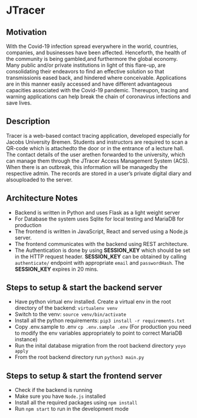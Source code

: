 # JTracer

Motivation
------------------
With the Covid-19 infection spread everywhere in the world, countries, companies, and businesses have been affected. Henceforth, the health of the community is being gambled,and furthermore the global economy. Many public and/or private institutions in light of this flare-up, are consolidating their endeavors to find an effective solution so that transmissionis eased back, and hindered where conceivable. Applications are in this manner easily accessed and have different advantageous capacities associated with the Covid-19 pandemic. Thereupon, tracing and warning applications can help break the chain of coronavirus infections and save lives. 

Description
------------------
Tracer is a web-based contact tracing application, developed especially for Jacobs University Bremen.   Students and instructors are required to scan a QR-code which is attachedto  the  door  or  in  the  entrance  of  a  lecture  hall.   The  contact  details  of  the  user  arethen forwarded to the university,  which can manage them through the JTracer Access Management System (ACS). When there is an outbreak, this information will be managedby the respective admin. The records are stored in a user’s private digital diary and alsouploaded to the server.

Architecture Notes
------------------
* Backend is written in Python and uses Flask as a light weight server
* For Database the system uses Sqlite for local testing and MariaDB for production
* The frontend is written in JavaScript, React and served using a Node.js server.
* The frontend communicates with the backend using REST architecture.
* The Authentication is done by using **SESSION_KEY** which should be set in the HTTP request header. **SESSION_KEY** can be obtained by calling `authenticate/` endpoint with appropriate `email` and `passwordHash`. The **SESSION_KEY** expires in 20 mins. 

Steps to setup & start the backend server
---------------------------------------------
* Have python virtual env installed. Create a virtual env in the root directory of the backend: `virtualenv venv`
* Switch to the venv: `source venv/bin/activate`
* Install all the python requirements: `pip3 install -r requirements.txt`
* Copy .env.sample to .env `cp .env.sample .env` (For production you need to modify the env variables appropriately to point to correct MariaDB instance)
* Run the inital database migration from the root backend directory `yoyo apply`
* From the root backend directory run `python3 main.py`

Steps to setup & start the frontend server
------------------------------------------
* Check if the backend is running
* Make sure you have `Node.js` installed 
* Install all the required packages using `npm install`
* Run `npm start` to run in the development mode
